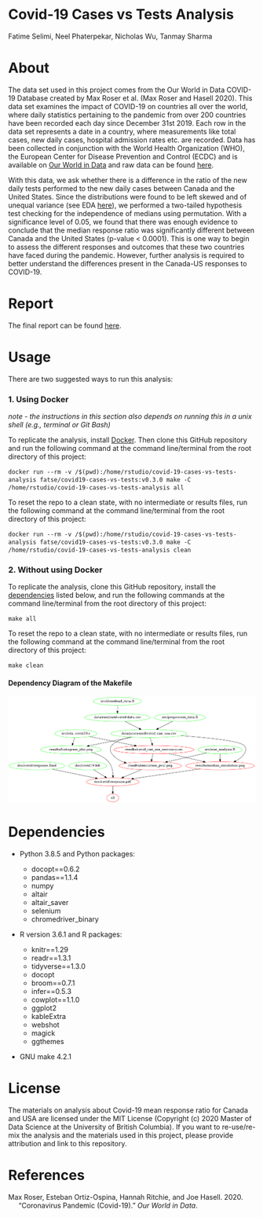 Covid-19 Cases vs Tests Analysis
================
Fatime Selimi, Neel Phaterpekar, Nicholas Wu, Tanmay Sharma

# About

The data set used in this project comes from the Our World in Data
COVID-19 Database created by Max Roser et al. (Max Roser and Hasell
2020). This data set examines the impact of COVID-19 on countries all
over the world, where daily statistics pertaining to the pandemic from
over 200 countries have been recorded each day since December 31st 2019.
Each row in the data set represents a date in a country, where
measurements like total cases, new daily cases, hospital admission rates
etc. are recorded. Data has been collected in conjunction with the World
Health Organization (WHO), the European Center for Disease Prevention
and Control (ECDC) and is available on [Our World in
Data](https://ourworldindata.org/coronavirus) and raw data can be found
[here](https://raw.githubusercontent.com/owid/covid-19-data/master/public/data/owid-covid-data.csv).

With this data, we ask whether there is a difference in the ratio of the
new daily tests performed to the new daily cases between Canada and the
United States. Since the distributions were found to be left skewed and
of unequal variance (see EDA
[here](https://github.com/UBC-MDS/covid-19-cases-vs-tests-analysis/tree/0.1.0/eda)),
we performed a two-tailed hypothesis test checking for the independence
of medians using permutation. With a significance level of 0.05, we
found that there was enough evidence to conclude that the median
response ratio was significantly different between Canada and the United
States (p-value \< 0.0001). This is one way to begin to assess the
different responses and outcomes that these two countries have faced
during the pandemic. However, further analysis is required to better
understand the differences present in the Canada-US responses to
COVID-19.

# Report

The final report can be found
[here](https://github.com/UBC-MDS/covid-19-cases-vs-tests-analysis/blob/main/doc/covid-response.pdf).

# Usage

There are two suggested ways to run this analysis:

### 1\. Using Docker

*note - the instructions in this section also depends on running this in
a unix shell (e.g., terminal or Git Bash)*

To replicate the analysis, install
[Docker](https://www.docker.com/get-started). Then clone this GitHub
repository and run the following command at the command line/terminal
from the root directory of this project:

    docker run --rm -v /$(pwd):/home/rstudio/covid-19-cases-vs-tests-analysis fatse/covid19-cases-vs-tests:v0.3.0 make -C /home/rstudio/covid-19-cases-vs-tests-analysis all

To reset the repo to a clean state, with no intermediate or results
files, run the following command at the command line/terminal from the
root directory of this project:

    docker run --rm -v /$(pwd):/home/rstudio/covid-19-cases-vs-tests-analysis fatse/covid19-cases-vs-tests:v0.3.0 make -C /home/rstudio/covid-19-cases-vs-tests-analysis clean

### 2\. Without using Docker

To replicate the analysis, clone this GitHub repository, install the
[dependencies](#dependencies) listed below, and run the following
commands at the command line/terminal from the root directory of this
project:

    make all 

To reset the repo to a clean state, with no intermediate or results
files, run the following command at the command line/terminal from the
root directory of this project:

    make clean

#### Dependency Diagram of the Makefile

![](Makefile.png)

# Dependencies

  - Python 3.8.5 and Python packages:
    
      - docopt==0.6.2
      - pandas==1.1.4
      - numpy
      - altair
      - altair\_saver
      - selenium
      - chromedriver\_binary

  - R version 3.6.1 and R packages:
    
      - knitr==1.29
      - readr==1.3.1
      - tidyverse==1.3.0
      - docopt
      - broom==0.7.1
      - infer==0.5.3
      - cowplot==1.1.0
      - ggplot2
      - kableExtra
      - webshot
      - magick
      - ggthemes

  - GNU make 4.2.1

# License

The materials on analysis about Covid-19 mean response ratio for Canada
and USA are licensed under the MIT License (Copyright (c) 2020 Master of
Data Science at the University of British Columbia). If you want to
re-use/re-mix the analysis and the materials used in this project,
please provide attribution and link to this repository.

# References

<div id="refs" class="references hanging-indent">

<div id="ref-owidcoronavirus">

Max Roser, Esteban Ortiz-Ospina, Hannah Ritchie, and Joe Hasell. 2020.
“Coronavirus Pandemic (Covid-19).” *Our World in Data*.

</div>

</div>
